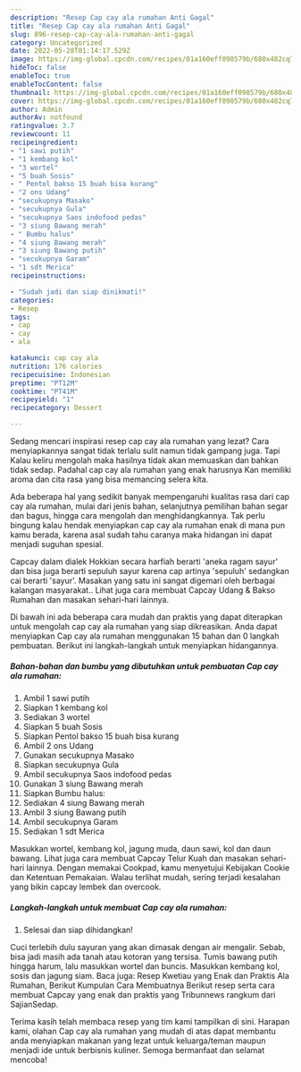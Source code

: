 ```yaml
---
description: "Resep Cap cay ala rumahan Anti Gagal"
title: "Resep Cap cay ala rumahan Anti Gagal"
slug: 896-resep-cap-cay-ala-rumahan-anti-gagal
category: Uncategorized
date: 2022-05-28T01:14:17.529Z
image: https://img-global.cpcdn.com/recipes/01a160eff098579b/680x482cq70/cap-cay-ala-rumahan-foto-resep-utama.jpg
hideToc: false
enableToc: true
enableTocContent: false
thumbnail: https://img-global.cpcdn.com/recipes/01a160eff098579b/680x482cq70/cap-cay-ala-rumahan-foto-resep-utama.jpg
cover: https://img-global.cpcdn.com/recipes/01a160eff098579b/680x482cq70/cap-cay-ala-rumahan-foto-resep-utama.jpg
author: Admin
authorAv: notfound
ratingvalue: 3.7
reviewcount: 11
recipeingredient:
- "1 sawi putih"
- "1 kembang kol"
- "3 wortel"
- "5 buah Sosis"
- " Pentol bakso 15 buah bisa kurang"
- "2 ons Udang"
- "secukupnya Masako"
- "secukupnya Gula"
- "secukupnya Saos indofood pedas"
- "3 siung Bawang merah"
- " Bumbu halus"
- "4 siung Bawang merah"
- "3 siung Bawang putih"
- "secukupnya Garam"
- "1 sdt Merica"
recipeinstructions:

- "Sudah jadi dan siap dinikmati!"
categories:
- Resep
tags:
- cap
- cay
- ala

katakunci: cap cay ala 
nutrition: 176 calories
recipecuisine: Indonesian
preptime: "PT12M"
cooktime: "PT41M"
recipeyield: "1"
recipecategory: Dessert

---
```



Sedang mencari inspirasi resep cap cay ala rumahan yang lezat? Cara menyiapkannya sangat tidak terlalu sulit namun tidak gampang juga. Tapi Kalau keliru mengolah maka hasilnya tidak akan memuaskan dan bahkan tidak sedap. Padahal cap cay ala rumahan yang enak harusnya Kan memiliki aroma dan cita rasa yang bisa memancing selera kita.


Ada beberapa hal yang sedikit banyak mempengaruhi kualitas rasa dari cap cay ala rumahan, mulai dari jenis bahan, selanjutnya pemilihan bahan segar dan bagus, hingga cara mengolah dan menghidangkannya. Tak perlu bingung kalau hendak menyiapkan cap cay ala rumahan enak di mana pun kamu berada, karena asal sudah tahu caranya maka hidangan ini dapat menjadi suguhan spesial.

Capcay dalam dialek Hokkian secara harfiah berarti &#39;aneka ragam sayur&#39; dan bisa juga berarti sepuluh sayur karena cap artinya &#39;sepuluh&#39; sedangkan cai berarti &#39;sayur&#39;. Masakan yang satu ini sangat digemari oleh berbagai kalangan masyarakat.. Lihat juga cara membuat Capcay Udang &amp; Bakso Rumahan dan masakan sehari-hari lainnya.


Di bawah ini ada beberapa cara mudah dan praktis yang dapat diterapkan untuk mengolah cap cay ala rumahan yang siap dikreasikan. Anda dapat menyiapkan Cap cay ala rumahan menggunakan 15 bahan dan 0 langkah pembuatan. Berikut ini langkah-langkah untuk menyiapkan hidangannya.

<!--inarticleads1-->

##### Bahan-bahan dan bumbu yang dibutuhkan untuk pembuatan Cap cay ala rumahan:

1. Ambil 1 sawi putih
1. Siapkan 1 kembang kol
1. Sediakan 3 wortel
1. Siapkan 5 buah Sosis
1. Siapkan  Pentol bakso 15 buah bisa kurang
1. Ambil 2 ons Udang
1. Gunakan secukupnya Masako
1. Siapkan secukupnya Gula
1. Ambil secukupnya Saos indofood pedas
1. Gunakan 3 siung Bawang merah
1. Siapkan  Bumbu halus:
1. Sediakan 4 siung Bawang merah
1. Ambil 3 siung Bawang putih
1. Ambil secukupnya Garam
1. Sediakan 1 sdt Merica


Masukkan wortel, kembang kol, jagung muda, daun sawi, kol dan daun bawang. Lihat juga cara membuat Capcay Telur Kuah dan masakan sehari-hari lainnya. Dengan memakai Cookpad, kamu menyetujui Kebijakan Cookie dan Ketentuan Pemakaian. Walau terlihat mudah, sering terjadi kesalahan yang bikin capcay lembek dan overcook. 

<!--inarticleads2-->

##### Langkah-langkah untuk membuat Cap cay ala rumahan:


1. Selesai dan siap dihidangkan!

Cuci terlebih dulu sayuran yang akan dimasak dengan air mengalir. Sebab, bisa jadi masih ada tanah atau kotoran yang tersisa. Tumis bawang putih hingga harum, lalu masukkan wortel dan buncis. Masukkan kembang kol, sosis dan jagung siam. Baca juga: Resep Kwetiau yang Enak dan Praktis Ala Rumahan, Berikut Kumpulan Cara Membuatnya Berikut resep serta cara membuat Capcay yang enak dan praktis yang Tribunnews rangkum dari SajianSedap. 

Terima kasih telah membaca resep yang tim kami tampilkan di sini. Harapan kami, olahan Cap cay ala rumahan yang mudah di atas dapat membantu anda menyiapkan makanan yang lezat untuk keluarga/teman maupun menjadi ide untuk berbisnis kuliner. Semoga bermanfaat dan selamat mencoba!
